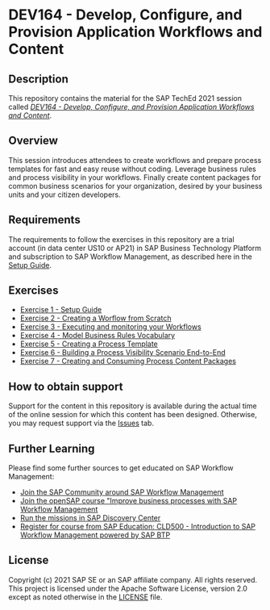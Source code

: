 # DEV164 - Develop, Configure, and Provision Application Workflows and Content

## Description

This repository contains the material for the SAP TechEd 2021 session called [*DEV164 - Develop, Configure, and Provision Application Workflows and Content*](https://reg.sapevents.sap.com/flow/sap/sapteched2021/portal/page/sessions/session/16303673693580013Vw7).  

## Overview

This session introduces attendees to create workflows and prepare process templates for fast and easy reuse without coding. Leverage business rules and process visibility in your workflows. Finally create content packages for common business scenarios for your organization, desired by your business units and your citizen developers.

## Requirements

The requirements to follow the exercises in this repository are a trial account (in data center US10 or AP21) in SAP Business Technology Platform and subscription to SAP Workflow Management, as described here in the [Setup Guide](https://github.com/SAP-samples/teched2021-DEV164/tree/main/exercises/1_SetupTrial).

## Exercises

- [Exercise 1 - Setup Guide](https://github.com/SAP-samples/teched2021-DEV164/tree/main/exercises/1_SetupTrial)
- [Exercise 2 - Creating a Worflow from Scratch](https://github.com/SAP-samples/teched2021-DEV164/tree/main/exercises/2_WorkflowFromScratch)
- [Exercise 3 - Executing and monitoring your Workflows](https://github.com/SAP-samples/teched2021-DEV164/tree/main/exercises/3_RunMonitorWorkflows)
- [Exercise 4 - Model Business Rules Vocabulary](https://github.com/SAP-samples/teched2021-DEV164/tree/main/exercises/4_ModelVocabulary)
- [Exercise 5 - Creating a Process Template](https://github.com/SAP-samples/teched2021-DEV164/tree/main/exercises/5_CreatingProcessTemplate)
- [Exercise 6 - Building a Process Visibility Scenario End-to-End](https://github.com/SAP-samples/teched2021-DEV164/tree/main/exercises/6_BuildingVisibilityScenario)
- [Exercise 7 - Creating and Consuming Process Content Packages](https://github.com/SAP-samples/teched2021-DEV164/tree/main/exercises/7_CreatingContentPackages)

## How to obtain support

Support for the content in this repository is available during the actual time of the online session for which this content has been designed. Otherwise, you may request support via the [Issues](../../issues) tab.

## Further Learning
Please find some further sources to get educated on SAP Workflow Management:
- [Join the SAP Community around SAP Workflow Management](https://community.sap.com/topics/workflow-management)
- [Join the openSAP course "Improve business processes with SAP Workflow Management](https://open.sap.com/courses/btp2)
- [Run the missions in SAP Discovery Center](https://discovery-center.cloud.sap/missionssearch/?showFilters=true&appType=platform&category=extensionsuite-digitalprocessautomation)
- [Register for course from SAP Education: CLD500 - Introduction to SAP Workflow Management powered by SAP BTP](https://training.sap.com/course/cld500-introduction-to-sap-workflow-management-powered-by-sap-btp-classroom-013-g-en/?)

## License
Copyright (c) 2021 SAP SE or an SAP affiliate company. All rights reserved. This project is licensed under the Apache Software License, version 2.0 except as noted otherwise in the [LICENSE](LICENSES/Apache-2.0.txt) file.
